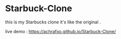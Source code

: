 # Starbuck-Clone
this is my Starbucks clone it's like the original .

live demo : https://achrafxo.github.io/Starbuck-Clone/
